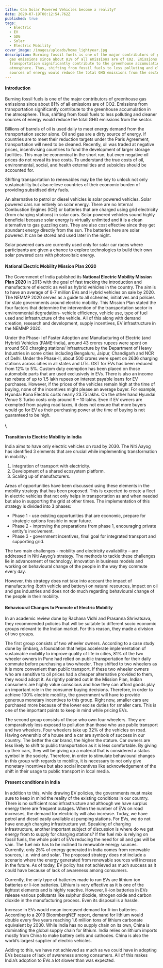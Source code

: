 ```yaml
---
title: Can Solar Powered Vehicles become a reality?
date: 2020-07-19T00:12:54.762Z
published: true
tags:
  - Electric
  - EV
  - SDG
  - Solar
  - Electric Mobility
cover_image: /images/uploads/home_lightyear.jpg
description: Burning fossil fuels is one of the major contributors of greenhouse
  gas emissions since about 81% of all emissions are of CO2. Emissions from
  transportation significantly contribute to the greenhouse accumulation in the
  atmosphere. Thus, shifting from fossil fuels to less polluting and cleaner
  sources of energy would reduce the total GHG emissions from the sector.
---
```

#### Introduction

Burning fossil fuels is one of the major contributors of greenhouse gas emissions since about 81% of all emissions are of CO2. Emissions from transportation significantly contribute to the greenhouse accumulation in the atmosphere. Thus, shifting from fossil fuels to less polluting and cleaner sources of energy would reduce the total GHG emissions from the sector. 

Billions of barrels of oil is used daily to meet energy demand from the transportation sector alone. Oil and gas are a dirty source of energy. If countries are to meet their reduction targets under the Paris Agreement, transportation will need to be cleaned. Recently, oil was traded at negative prices, incentivising countries to fund the development of larger storage facilities. This may be economical in the short run, but even negative oil prices do not reveal its true costs. To understand the true costs of oil, environmental, social, and health externalities and subsidies should be accounted for. 

Shifting transportation to renewables may be the key to unlock not only sustainability but also relieve countries of their economic burden of providing subsidised dirty fuels. 

An alternative to petrol or diesel vehicles is solar powered vehicles. Solar powered cars run entirely on solar energy. There are no Internal Combustion Engines (ICE) or batteries that are charged using grid electricity (from charging stations) in solar cars. Solar powered vehicles sound highly beneficial because solar energy is virtually unlimited and it is a clean alternative  to gas guzzling cars. They are also cost effective since they get abundant energy directly from the sun. The batteries here are solar powered. It can be stored and used later in the night. 

Solar powered cars are currently used only for solar car races where participants are given a chance to explore technologies to build their own solar powered cars with photovoltaic energy.



#### **National Electric Mobility Mission Plan 2020**

The Government of India published its **National Electric Mobility Mission Plan 2020** in 2013 with the goal of fast tracking the introduction and manufacture of electric as well as hybrid vehicles in the country. The aim is to have an average of 6-7 million EVs and Hybrid vehicles on sale by 2020. The NEMMP 2020 serves as a guide to all schemes, initiatives and policies for state governments around electric mobility. This Mission Plan stated the four factors that determine the intervention of the transportation sector in environmental degradation- vehicle efficiency, vehicle use, type of fuel used and infrastructure of the vehicle. All of this along with demand creation, research and development, supply incentives, EV infrastructure in the NEMMP 2020.

Under the Phase-I of Faster Adoption and Manufacturing of Electric (and Hybrid) Vehicles (FAME-India), around 43 crores rupees were spent on around 500 charging stations/ infrastructure by the Department of Heavy Industries in some cities including Bengaluru, Jaipur, Chandigarh and NCR of Delhi. Under the Phase-II, about 500 crores were spent on 2636 charging stations across cities in all states and UTs. GST for EVs has been reduced from 12% to 5%. Custom duty exemption has been placed on those automobile parts that are used exclusively in EVs. There is also an income tax rebate of up to 1.5 lakh rupees on interest payable loans for EV purchases. However, if the prices of the vehicles remain high at the time of buying, none of the incentives might please an average buyer. For example, Hyundai Kona Electric costs nearly 23.75 lakhs. On the other hand Hyundai Venue S Turbo costs only around 9 – 10 lakhs. Even if EV owners are exempted from paying road taxes, it does not ensure that more buyers would go for EV as their purchasing power at the time of buying is not guaranteed to be high.

#### \
**Transition to Electric Mobility in India**

India aims to have only electric vehicles on road by 2030. The Niti Aayog has identified 3 elements that are crucial while implementing transformation in mobility:

1. Integration of transport with electricity.
2. Development of a shared ecosystem platform.
3. Scaling up of manufacturers.

Areas of opportunities have been discussed using these elements in the mobility strategy that has been proposed. This is expected to create a fleet in electric vehicles that not only helps in transportation as and when needed but also in supporting the grid at other times. The implementation of this strategy is divided into 3 phases:

* Phase 1 - use existing opportunities that are economic, prepare for strategic options feasible in near future.
* Phase 2 - improving the preparations from phase 1, encouraging private entity's involvement.
* Phase 3 - government incentives, final goal for integrated transport and supporting grid.

The two main challenges - mobility and electricity availability – are addressed in Niti Aayog’s strategy. The methods to tackle these challenges lie in advancement of technology, innovation in business models and working on behavioural change of the people in the way they commute every day.

However, this strategy does not take into account the impact of manufacturing (both vehicle and battery) on natural resources, impact on oil and gas industries and does not do much regarding behavioural change of the people in their mobility.



#### **Behavioural Changes to Promote of Electric Mobility**

In an academic review done by Rachana Vidhi and Prasanna Shrivatsava, they recommended policies that will be suitable to different socio economic groups relevant to the Indian market. For this reason, they made a division of two groups.

The first group consists of two wheeler owners. According to a case study done by Embarq, a foundation that helps accelerate implementation of sustainable mobility to improve quality of life in cities, 81% of the two wheeler owners in Pune had relied on public transportation for their daily commute before purchasing a two wheeler. They shifted to two wheelers as it is more convenient than public transport. If these two wheeler owners who are sensitive to oil prices had a cheaper alternative provided to them, they would adopt it. As rightly pointed out in the Mission Plan, Indian consumers are highly value conscious and how they can afford goods play an important role in the consumer buying decisions. Therefore, in order to achieve 100% electric mobility, the government will have to provide generous monetary incentives to this group. Right now, smaller cars are purchased more because of the lower excise duties for smaller cars. This is one of the important points to keep in mind while pricing EVs.

The second group consists of those who own four wheelers. They are comparatively less exposed to pollution than those who use public transport and two wheelers. Four wheelers take up 32% of the vehicles on road. Having ownership of a house and a car are symbols of success in our country. The better the car brand, the higher the stature. Car owners are less likely to shift to public transportation as it is less comfortable. By giving up their cars, they will be giving up a material that is considered a status symbol in the society. Therefore, in order to stimulate behavioural changes in this group with regards to mobility, it is necessary to not only give monetary incentives but also social incentives like acknowledgement of the shift in their usage to public transport in local media.



#### **Present conditions in India**

In addition to this, while drawing EV policies, the governments must make sure to keep in mind the reality of the existing conditions in our country. There is no sufficient road infrastructure and although we have surplus energy there are frequent outages. When the number of EVs on road increases, the demand for electricity will also increase. Today, we have petrol and diesel easily available at pumping stations. For EVs, we do not have enough charging infrastructure yet. Speaking of charging infrastructure, another important subject of discussion is where do we get energy from to supply for charging stations? If the fuel mix is relying on fossil fuels, the whole point of EVs reducing the need for oil and gas will be vain. The fuel mix has to be inclined to renewable energy sources. Currently, only 25% of energy generated in India comes from renewable sources, i.e. wind and solar. The proposed strategy does not include a scenario where the energy generated from renewable sources will increase in the future. As of today, EV policy has not achieved as much success as it could have because of lack of awareness among consumers.

Currently, the only type of batteries made to run EVs are lithium-ion batteries or li-ion batteries. Lithium is very effective as it is one of the lightest elements and is highly reactive. However, li-ion batteries in EVs release various pollutants like sulphur dioxide, nitrogen oxide and carbon dioxide in the manufacturing process. Even its disposal is a hassle.

Increase in EVs would mean increased demand for li-ion batteries. According to a 2019 BloombergNEF report, demand for lithium would double every five years reaching 1.6 million tons of lithium carbonate equivalent by 2030. While India has no supply chain on its own, China is dominating the global supply chain for lithium. India relies on lithium imports mostly from China to make battery cells and cathodes. China is also the world’s largest supplier of electric vehicles.

Adding to this, we have not achieved as much as we could have in adopting EVs because of lack of awareness among consumers. All of this makes India’s adoption to EVs a lot slower than was expected.